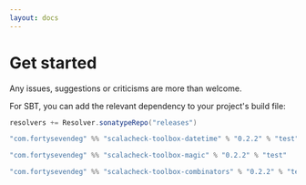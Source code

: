 ```yaml
---
layout: docs
---
```


# Get started

Any issues, suggestions or criticisms are more than welcome.

For SBT, you can add the relevant dependency to your project's build file:

[comment]: # (Start Replace)
```scala
resolvers += Resolver.sonatypeRepo("releases")

"com.fortysevendeg" %% "scalacheck-toolbox-datetime" % "0.2.2" % "test"

"com.fortysevendeg" %% "scalacheck-toolbox-magic" % "0.2.2" % "test"

"com.fortysevendeg" %% "scalacheck-toolbox-combinators" % "0.2.2" % "test"
```

[comment]: # (End Replace)